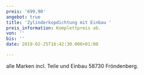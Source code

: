 ```yaml
---
preis: '699,90'
angebot: true
title: 'Zylinderkopdichtung mit Einbau '
preis_information: Komplettpreis ab.
von: ''
bis: ''
date: 2019-02-25T16:42:30.000+01:00

---
```

alle Marken incl. Teile und Einbau 58730 Fröndenberg.